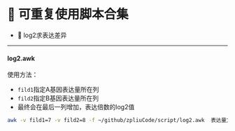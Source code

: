 # :baby_chick: 可重复使用脚本合集



+ :currency_exchange: log2求表达差异



***



#### log2.awk

使用方法：

+ `fild1`指定A基因表达量所在列
+ `fild2`指定B基因表达量所在列
+ 最终会在最后一列增加，表达倍数的log2值

```bash
awk -v fild1=7 -v fild2=8 -f ~/github/zpliuCode/script/log2.awk  表达量文件 >输出文件
```

